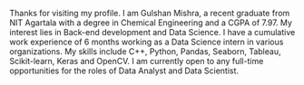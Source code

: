 Thanks for visiting my profile. I am Gulshan Mishra, a recent graduate from NIT Agartala with a degree in Chemical Engineering and a CGPA of 7.97. My interest lies in Back-end development and Data Science. I have a cumulative work experience of 6 months working as a Data Science intern in various organizations. My skills include C++, Python, Pandas, Seaborn, Tableau, Scikit-learn, Keras and OpenCV. I am currently open to any full-time opportunities for the roles of Data Analyst and Data Scientist.
